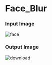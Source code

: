 # Face_Blur

### Input Image
![face](https://user-images.githubusercontent.com/43055935/169743528-6b3c0d96-e3f2-44df-8330-4f39387d1a39.jpg)

### Output Image
![download](https://user-images.githubusercontent.com/43055935/169743594-cf405294-f002-4fd7-8a2d-d2aaac713b2f.png)
